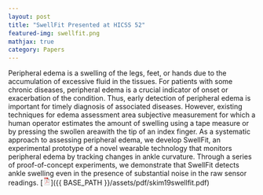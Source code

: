 ```yaml
---
layout: post
title: "SwellFit Presented at HICSS 52"
featured-img: swellfit.png
mathjax: true
category: Papers
---
```


Peripheral edema is a swelling of the legs, feet, or hands due to the accumulation of excessive fluid in the tissues. For patients with some chronic diseases, peripheral edema is a  crucial indicator of onset or exacerbation of the condition. Thus,  early detection of peripheral edema is important for timely diagnosis of associated diseases. However, existing techniques for edema assessment area subjective measurement for which a human operator estimates the amount of swelling using a  tape measure or by pressing the swollen areawith the tip of an index finger. As a systematic approach to assessing peripheral edema, we develop SwellFit, an experimental prototype of a novel wearable technology that monitors peripheral edema by tracking changes in ankle curvature. Through a series of proof-of-concept experiments, we demonstrate that   SwellFit detects ankle swelling even in the presence of substantial noise in the raw sensor readings. [![pdf](/assets/icons16/pdf-icon.png)]({{ BASE_PATH }}/assets/pdf/skim19swellfit.pdf)


